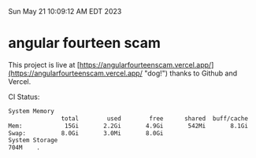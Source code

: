 Sun May 21 10:09:12 AM EDT 2023

# angular fourteen scam


This project is live at [https://angularfourteenscam.vercel.app/](https://angularfourteenscam.vercel.app/ "dog!") thanks to Github and Vercel.

CI Status: 

```bash
System Memory
               total        used        free      shared  buff/cache   available
Mem:            15Gi       2.2Gi       4.9Gi       542Mi       8.1Gi        12Gi
Swap:          8.0Gi       3.0Mi       8.0Gi
System Storage
704M	.
```
